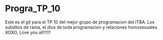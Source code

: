 # Progra_TP_10
Este es el git para el TP 10 del mejor grupo de programacion del ITBA. Los subditos de rama, el dios de toda programacion y relaciones homosexuales. XOXO, Love you all!!!!!!
